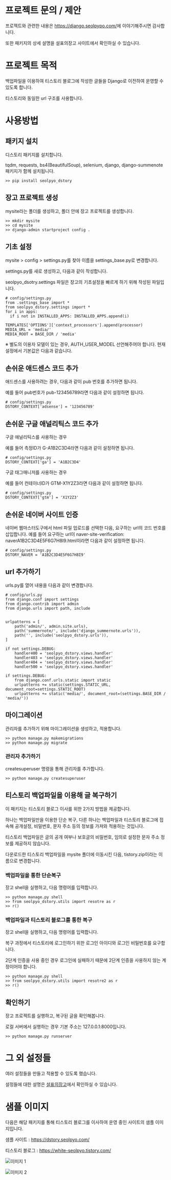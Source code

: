 # 프로젝트 문의 / 제안
프로젝트와 관련한 내용은 <https://django.seolpypo.com/>에 이야기해주시면 감사합니다.

또한 패키지의 상세 설명을 설표의장고 사이트에서 확인하실 수 있습니다.

# 프로젝트 목적
백업파일을 이용하여 티스토리 블로그에 작성한 글들을 Django로 이전하여 운영할 수 있도록 합니다.

티스토리와 동일한 url 구조를 사용합니다.

# 사용방법
## 패키지 설치
디스토리 패키지를 설치합니다.

tqdm, requests, bs4(BeautifulSoup), selenium, django, django-summenote 패키지가 함께 설치됩니다.
```
>> pip install seolpyo_dstory
```

## 장고 프로젝트 생성
mysite라는 폴더를 생성하고, 폴더 안에 장고 프로젝트를 생성합니다.
```
>> mkdir mysite
>> cd mysite
>> django-admin startproject config .
```

## 기초 설정
mysite > config > settings.py를 찾아 이름을 settings_base.py로 변경합니다.

settings.py를 새로 생성하고, 다음과 같이 작성합니다.

seolpyo_dsotry.settings 파일은 장고의 기초설정을 빠르게 하기 위해 작성된 파일입니다.
```
# config/settings.py
from .settings_base import *
from seolpyo_dstory.settings import *
for i in apps:
  if i not in INSTALLED_APPS: INSTALLED_APPS.append(i)

TEMPLATES['OPTIONS']['context_processors'].append(processor)
MEDIA_URL = 'media/'
MEDIA_ROOT = BASE_DIR / 'media'
```


※ 별도의 이용자 모델이 있는 경우, AUTH_USER_MODEL 선언해주어야 합니다. 현재 설정에서 기본값은 다음과 같습니다.

## 손쉬운 애드센스 코드 추가
애드센스를 사용하려는 경우, 다음과 같이 pub 번호를 추가하면 됩니다.

예를 들어 pub번호가 pub-123456789라면 다음과 같이 설정하면 됩니다.
```
# config/settings.py
DSTORY_CONTEXT['adsense'] = '123456789'
```

## 손쉬운 구글 애널리틱스 코드 추가
구글 애널리틱스를 사용하는 경우

예를 들어 측정ID가 G-A1B2C3D4라면 다음과 같이 설정하면 됩니다.
```
# config/settings.py
DSTORY_CONTEXT['ga'] = 'A1B2C3D4'
```

구글 태그매니저를 사용하는 경우

예를 들어 컨테이너ID가 GTM-X1Y2Z3라면 다음과 같이 설정하면 됩니다.
```
# config/settings.py
DSTORY_CONTEXT['gtm'] = 'X1Y2Z3'
```

## 손쉬운 네이버 사이트 인증
네이버 웹마스터도구에서 html 파일 업로드를 선택한 다음, 요구하는 url의 코드 번호를 삽입합니다.
예를 들어 요구하는 url이 naver-site-verification: naverA1B2C3D4E5F6G7H8I9.html이라면 다음과 같이 설정하면 됩니다.
```
# config/settings.py
DSTORY_NAVER = 'A1B2C3D4E5F6G7H8I9'
```

## url 추가하기

urls.py를 열어 내용을 다음과 같이 변경합니다.
```
# config/urls.py
from django.conf import settings
from django.contrib import admin
from django.urls import path, include


urlpatterns = [
    path('admin/', admin.site.urls),
    path('summernote/', include('django_summernote.urls')),
    path('', include('seolpyo_dstory.urls')),
]

if not settings.DEBUG:
    handler400 = 'seolpyo_dstory.views.handler'
    handler403 = 'seolpyo_dstory.views.handler'
    handler404 = 'seolpyo_dstory.views.handler'
    handler500 = 'seolpyo_dstory.views.handler'

if settings.DEBUG:
    from django.conf.urls.static import static
    urlpatterns += static(settings.STATIC_URL, document_root=settings.STATIC_ROOT)
    urlpatterns += static('media/', document_root=(settings.BASE_DIR / 'media/'))
```

## 마이그레이션
관리자를 추가하기 위해 마이그레이션을 생성하고, 적용합니다.
```
>> python manage.py makemigrations
>> python manage.py migrate
```

### 관리자 추가하기
createsuperuser 명령을 통해 관리자를 추가합니다.
```
>> python manage.py createsuperuser
```

## 티스토리 백업파일을 이용해 글 복구하기
이 패키지는 티스토리 블로그 이사를 위한 2가지 방법을 제공합니다.

하나는 백업파일만을 이용한 단순 복구, 다른 하나는 백업파일과 티스토리 블로그에 접속해 공개설정, 비밀번호, 문자 주소 등의 정보를 가져와 적용하는 것입니다.

티스토리 백업파일은 글의 공개 여부나 보호글의 비밀번호, 임의로 설정한 문자 주소 정보를 제공하지 않습니다.

다운로드한 티스토리 백업파일을 mysite 폴더에 이동시킨 다음, tistory.zip이라는 이름으로 변경합니다.

### 백업파일을 통한 단순복구
장고 shell을 실행하고, 다음 명령어를 입력합니다.
```
>> python manage.py shell
>> from seolpyo_dstory.utils import resotre as r
>> r()
```

### 백업파일과 티스토리 블로그를 통한 복구
장고 shell을 실행하고, 다음 명령어를 입력합니다.

복구 과정에서 티스토리에 로그인하기 위한 로그인 아이디와 로그인 비밀번호를 요구합니다.

2단계 인증을 사용 중인 경우 로그인에 실패하기 때문에 2단계 인증을 사용하지 않는 계정이어야 합니다.
```
>> python manage.py shell
>> from seolpyo_dstory.utils import resotre2 as r
>> r()
```

## 확인하기
장고 프로젝트를 실행하고, 복구된 글을 확인해봅니다.

로컬 서버에서 실행하는 경우 기본 주소는 127.0.0.1:8000입니다.
```
>> python manage.py runserver
```

# 그 외 설정들
여러 설정들을 만들고 적용할 수 있도록 했습니다.

설정들에 대한 설명은 [설표의장고](https://django.seolpyo.com/)에서 확인하실 수 있습니다.


# 샘플 이미지
다음은 해당 패키지를 통해 티스토리 블로그를 이사하여 운영 중인 사이트의 샘플 이미지입니다.

샘플 사이트 : <https://dstory.seolpyo.com/>

티스토리 블로그 : <https://white-seolpyo.tistory.com/>

![이미지 1](https://github.com/white-seolpyo/seolpyo_dstory/blob/main/img1.png?raw=true)

![이미지 2](https://github.com/white-seolpyo/seolpyo_dstory/blob/main/img2.png?raw=true)


